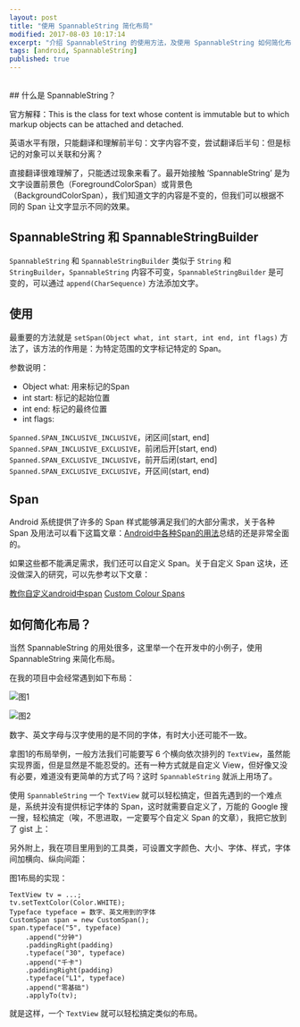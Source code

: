 ```yaml
---
layout: post
title: "使用 SpannableString 简化布局"
modified: 2017-08-03 10:17:14
excerpt: "介绍 SpannableString 的使用方法，及使用 SpannableString 如何简化布局"
tags: [android, SpannableString]
published: true
---
```


<br>
## 什么是 SpannableString？

官方解释：This is the class for text whose content is immutable but to which markup objects can be attached and detached.

英语水平有限，只能翻译和理解前半句：文字内容不变，尝试翻译后半句：但是标记的对象可以关联和分离？

直接翻译很难理解了，只能透过现象来看了。最开始接触 ‘SpannableString’ 是为文字设置前景色（ForegroundColorSpan）或背景色（BackgroundColorSpan），我们知道文字的内容是不变的，但我们可以根据不同的 Span 让文字显示不同的效果。

## SpannableString 和 SpannableStringBuilder
`SpannableString` 和 `SpannableStringBuilder` 类似于 `String` 和 `StringBuilder`，`SpannableString` 内容不可变，`SpannableStringBuilder` 是可变的，可以通过 `append(CharSequence)` 方法添加文字。

## 使用

最重要的方法就是 `setSpan(Object what, int start, int end, int flags)` 方法了，该方法的作用是：为特定范围的文字标记特定的 Span。

参数说明：
* Object what: 用来标记的Span
* int start: 标记的起始位置
* int end: 标记的最终位置
* int flags: 

`Spanned.SPAN_INCLUSIVE_INCLUSIVE`，闭区间[start, end] 
`Spanned.SPAN_INCLUSIVE_EXCLUSIVE`，前闭后开[start, end)
`Spanned.SPAN_EXCLUSIVE_INCLUSIVE`，前开后闭(start, end]
`Spanned.SPAN_EXCLUSIVE_EXCLUSIVE`，开区间(start, end)

## Span

Android 系统提供了许多的 Span 样式能够满足我们的大部分需求，关于各种 Span 及用法可以看下这篇文章：[Android中各种Span的用法](http://blog.csdn.net/qq_16430735/article/details/50427978)总结的还是非常全面的。

如果这些都不能满足需求，我们还可以自定义 Span。关于自定义 Span 这块，还没做深入的研究，可以先参考以下文章：

[教你自定义android中span](http://blog.cgsdream.org/2016/07/06/custom-android-span/)
[Custom Colour Spans](https://blog.stylingandroid.com/custom-colour-spans/)

## 如何简化布局？
当然 SpannableString 的用处很多，这里举一个在开发中的小例子，使用 SpannableString 来简化布局。

在我的项目中会经常遇到如下布局：

![图1](http://ou3r6v4o4.bkt.clouddn.com/spannablestring01.png)

![图2](http://ou3r6v4o4.bkt.clouddn.com/spannablestring02.png)

数字、英文字母与汉字使用的是不同的字体，有时大小还可能不一致。

拿图1的布局举例，一般方法我们可能要写 6 个横向依次排列的 `TextView`，虽然能实现界面，但是显然是不能忍受的。还有一种方式就是自定义 View，但好像又没有必要，难道没有更简单的方式了吗？这时 `SpannableString` 就派上用场了。

使用 `SpannableString` 一个 `TextView` 就可以轻松搞定，但首先遇到的一个难点是，系统并没有提供标记字体的 Span，这时就需要自定义了，万能的 Google 搜一搜，轻松搞定（唉，不思进取，一定要写个自定义 Span 的文章），我把它放到了 gist 上：

<script src="https://gist.github.com/chiemy/3ad18a6e6d8ff44cfea22ec365a70d8c.js"></script>

另外附上，我在项目里用到的工具类，可设置文字颜色、大小、字体、样式，字体间加横向、纵向间距：

<script src="https://gist.github.com/chiemy/9030f3e89f0a4328b5f043b721475dd0.js"></script>

图1布局的实现：

```
TextView tv = ...;
tv.setTextColor(Color.WHITE);
Typeface typeface = 数字、英文用到的字体
CustomSpan span = new CustomSpan();
span.typeface("5", typeface)
    .append("分钟")
    .paddingRight(padding)
    .typeface("30", typeface)
    .append("千卡")
    .paddingRight(padding)
    .typeface("L1", typeface)
    .append("零基础")
    .applyTo(tv);
```

就是这样，一个 `TextView` 就可以轻松搞定类似的布局。


